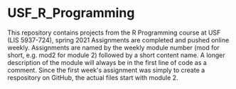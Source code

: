 # USF_R_Programming
This repository contains projects from the R Programming course at USF (LIS 5937-724), spring 2021
Assignments are completed and pushed online weekly.
Assignments are named by the weekly module number (mod for short, e.g. mod2 for module 2) followed by a short content name.
A longer description of the module will always be in the first line of code as a comment.
Since the first week's assignment was simply to create a respository on GitHub, the actual files start with module 2.
